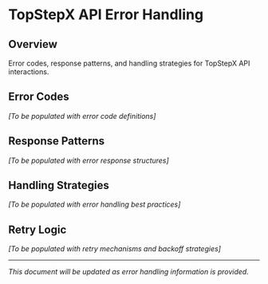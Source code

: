 # TopStepX API Error Handling

## Overview
Error codes, response patterns, and handling strategies for TopStepX API interactions.

## Error Codes
*[To be populated with error code definitions]*

## Response Patterns
*[To be populated with error response structures]*

## Handling Strategies
*[To be populated with error handling best practices]*

## Retry Logic
*[To be populated with retry mechanisms and backoff strategies]*

---
*This document will be updated as error handling information is provided.*
